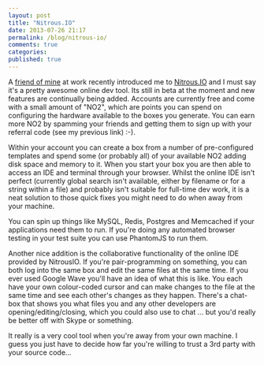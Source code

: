 ```yaml
---
layout: post
title: "Nitrous.IO"
date: 2013-07-26 21:17
permalink: /blog/nitrous-io/
comments: true
categories:
published: true
---
```

A [friend of mine](http://fbflex.wordpress.com/) at work recently introduced me to [Nitrous.IO](https://www.nitrous.io/join/Ut9PVSzBCVk) and I must say it's a pretty awesome online dev tool. Its still in beta at the moment and new features are continually being added. Accounts are currently free and come with a small amount of "NO2", which are points you can spend on configuring the hardware available to the boxes you generate. You can earn more NO2 by spamming your friends and getting them to sign up with your referral code (see my previous link) :-).

<!-- more -->

Within your account you can create a box from a number of pre-configured templates and spend some (or probably all) of your available NO2 adding disk space and memory to it. When you start your box you are then able to access an IDE and terminal through your browser. Whilst the online IDE isn't perfect (currently global search isn't available, either by filename or for a string within a file) and probably isn't suitable for full-time dev work, it is a neat solution to those quick fixes you might need to do when away from your machine.

You can spin up things like MySQL, Redis, Postgres and Memcached if your applications need them to run. If you're doing any automated browser testing in your test suite you can use PhantomJS to run them.

Another nice addition is the collaborative functionality of the online IDE provided by NitrousIO. If you're pair-programming on something, you can both log into the same box and edit the same files at the same time. If you ever used Google Wave you'll have an idea of what this is like. You each have your own colour-coded cursor and can make changes to the file at the same time and see each other's changes as they happen. There's a chat-box that shows you what files you and any other developers are opening/editing/closing, which you could also use to chat ... but you'd really be better off with Skype or something.

It really is a very cool tool when you're away from your own machine. I guess you just have to decide how far you're willing to trust a 3rd party with your source code...
